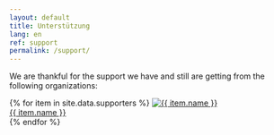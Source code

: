 ```yaml
---
layout: default
title: Unterstützung
lang: en
ref: support
permalink: /support/
---
```

We are thankful for the support we have and still are getting from the following organizations:
<div class="sponsors">
    {% for item in site.data.supporters %}
            <a class="sponsor"  href="{{ item.link }}">
                <img src="{{ item.logo }}" alt="{{ item.name }}" title="{{ item.name }}">
                <div class="sponsor-name">{{ item.name }}</div>
            </a>
    {% endfor %}
</div>